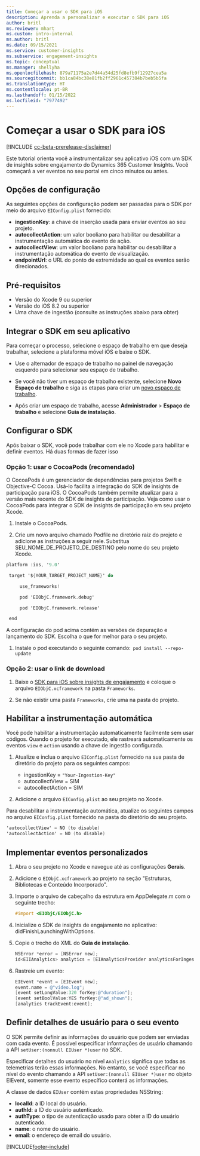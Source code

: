```yaml
---
title: Começar a usar o SDK para iOS
description: Aprenda a personalizar e executar o SDK para iOS
author: britl
ms.reviewer: mhart
ms.custom: intro-internal
ms.author: britl
ms.date: 09/15/2021
ms.service: customer-insights
ms.subservice: engagement-insights
ms.topic: conceptual
ms.manager: shellyha
ms.openlocfilehash: 879a71175a2e7d44a54d25fd8efb9f12927cea5a
ms.sourcegitcommit: bb1ca84bc38e81fb2ff2961c457384b7beb5b5fa
ms.translationtype: HT
ms.contentlocale: pt-BR
ms.lasthandoff: 01/15/2022
ms.locfileid: "7977492"
---
```

# <a name="get-started-with-the-ios-sdk"></a>Começar a usar o SDK para iOS

[!INCLUDE [cc-beta-prerelease-disclaimer](includes/cc-beta-prerelease-disclaimer.md)]

Este tutorial orienta você a instrumentalizar seu aplicativo iOS com um SDK de insights sobre engajamento do Dynamics 365 Customer Insights. Você começará a ver eventos no seu portal em cinco minutos ou antes.

## <a name="configuration-options"></a>Opções de configuração

As seguintes opções de configuração podem ser passadas para o SDK por meio do arquivo `EIConfig.plist` fornecido:

- **ingestionKey**: a chave de inserção usada para enviar eventos ao seu projeto.
- **autocollectAction**: um valor booliano para habilitar ou desabilitar a instrumentação automática do evento de ação.
- **autocollectView**: um valor booliano para habilitar ou desabilitar a instrumentação automática do evento de visualização.
- **endpointUrl**: o URL do ponto de extremidade ao qual os eventos serão direcionados.

## <a name="prerequisites"></a>Pré-requisitos

- Versão do Xcode 9 ou superior
- Versão do iOS 8.2 ou superior
- Uma chave de ingestão (consulte as instruções abaixo para obter)

## <a name="integrate-the-sdk-into-your-application"></a>Integrar o SDK em seu aplicativo

Para começar o processo, selecione o espaço de trabalho em que deseja trabalhar, selecione a plataforma móvel iOS e baixe o SDK.

- Use o alternador de espaço de trabalho no painel de navegação esquerdo para selecionar seu espaço de trabalho.

- Se você não tiver um espaço de trabalho existente, selecione **Novo Espaço de trabalho** e siga as etapas para criar um [novo espaço de trabalho](create-workspace.md).

- Após criar um espaço de trabalho, acesse **Administrador** > **Espaço de trabalho** e selecione **Guia de instalação**.

## <a name="configure-the-sdk"></a>Configurar o SDK

Após baixar o SDK, você pode trabalhar com ele no Xcode para habilitar e definir eventos. Há duas formas de fazer isso

### <a name="option-1-using-cocoapods-recommended"></a>Opção 1: usar o CocoaPods (recomendado)
O CocoaPods é um gerenciador de dependências para projetos Swift e Objective-C Cocoa. Usá-lo facilita a integração do SDK de insights de participação para iOS. O CocoaPods também permite atualizar para a versão mais recente do SDK de insights de participação. Veja como usar o CocoaPods para integrar o SDK de insights de participação em seu projeto Xcode. 

1. Instale o CocoaPods. 

1. Crie um novo arquivo chamado Podfile no diretório raiz do projeto e adicione as instruções a seguir nele. Substitua SEU_NOME_DE_PROJETO_DE_DESTINO pelo nome do seu projeto Xcode. 
```objectivec
platform :ios, '9.0'  

 target '${YOUR_TARGET_PROJECT_NAME}' do 

     use_frameworks!   

     pod 'EIObjC.framework.debug' 

     pod 'EIObjC.framework.release' 

 end 
```
A configuração do pod acima contém as versões de depuração e lançamento do SDK. Escolha o que for melhor para o seu projeto.

1. Instale o pod executando o seguinte comando:  `pod install --repo-update `

### <a name="option-2-using-download-link"></a>Opção 2: usar o link de download

1. Baixe o [SDK para iOS sobre insights de engajamento](https://download.pi.dynamics.com/sdk/EI-SDKs/ei-ios-sdk.zip) e coloque o arquivo `EIObjC.xcframework` na pasta `Frameworks`.

1. Se não existir uma pasta `Frameworks`, crie uma na pasta do projeto.

## <a name="enable-auto-instrumentation"></a>Habilitar a instrumentação automática
 
Você pode habilitar a instrumentação automaticamente facilmente sem usar códigos. Quando o projeto for executado, ele rastreará automaticamente os eventos `view` e `action` usando a chave de ingestão configurada. 

1. Atualize e inclua o arquivo `EIConfig.plist` fornecido na sua pasta de diretório do projeto para os seguintes campos:
    - ingestionKey = `"Your-Ingestion-Key"`
    - autocollectView = SIM
    - autocollectAction = SIM

2. Adicione o arquivo `EIConfig.plist` ao seu projeto no Xcode. 



Para desabilitar a instrumentação automática, atualize os seguintes campos no arquivo `EIConfig.plist` fornecido na pasta do diretório do seu projeto. 

```objectivec
'autocollectView' = NO (to disable)
'autocollectAction' = NO (to disable)
```


## <a name="implement-custom-events"></a>Implementar eventos personalizados

1. Abra o seu projeto no Xcode e navegue até as configurações **Gerais**. 
1. Adicione o `EIObjC.xcframework` ao projeto na seção "Estruturas, Bibliotecas e Conteúdo Incorporado".

1. Importe o arquivo de cabeçalho da estrutura em AppDelegate.m com o seguinte trecho:

    ```objectivec
    #import <EIObjC/EIObjC.h>
    ```

1. Inicialize o SDK de insights de engajamento no aplicativo: didFinishLaunchingWithOptions.
1. Copie o trecho do XML do **Guia de instalação**.

    ```objectivec
    NSError *error = [NSError new];
    id<EIIAnalytics> analytics = [EIAnalyticsProvider analyticsForIngestionKey:nil error:&error];
    ```

1. Rastreie um evento:

    ```objectivec
    EIEvent *event = [EIEvent new];
    event.name = @"video.log";
    [event setLongValue:320 forKey:@"duration"];
    [event setBoolValue:YES forKey:@"ad_shown"];
    [analytics trackEvent:event];
    ```

## <a name="set-user-details-for-your-event"></a>Definir detalhes de usuário para o seu evento

O SDK permite definir as informações do usuário que podem ser enviadas com cada evento. É possível especificar informações de usuário chamando a API `setUser:(nonnull EIUser *)user` no SDK.

Especificar detalhes do usuário no nível `Analytics` significa que todas as telemetrias terão essas informações. No entanto, se você especificar no nível do evento chamando a API `setUser:(nonnull EIUser *)user` no objeto EIEvent, somente esse evento específico conterá as informações.

A classe de dados `EIUser` contém estas propriedades NSString:

- **localId**: a ID local do usuário.
- **authId**: a ID do usuário autenticado.
- **authType**: o tipo de autenticação usado para obter a ID do usuário autenticado.
- **name**: o nome do usuário.
- **email**: o endereço de email do usuário.


[!INCLUDE[footer-include](../includes/footer-banner.md)]
